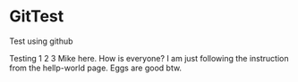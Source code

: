 # GitTest
Test using github

Testing 1 2 3
Mike here. How is everyone? I am just following the instruction from the hellp-world page.
Eggs are good btw.
